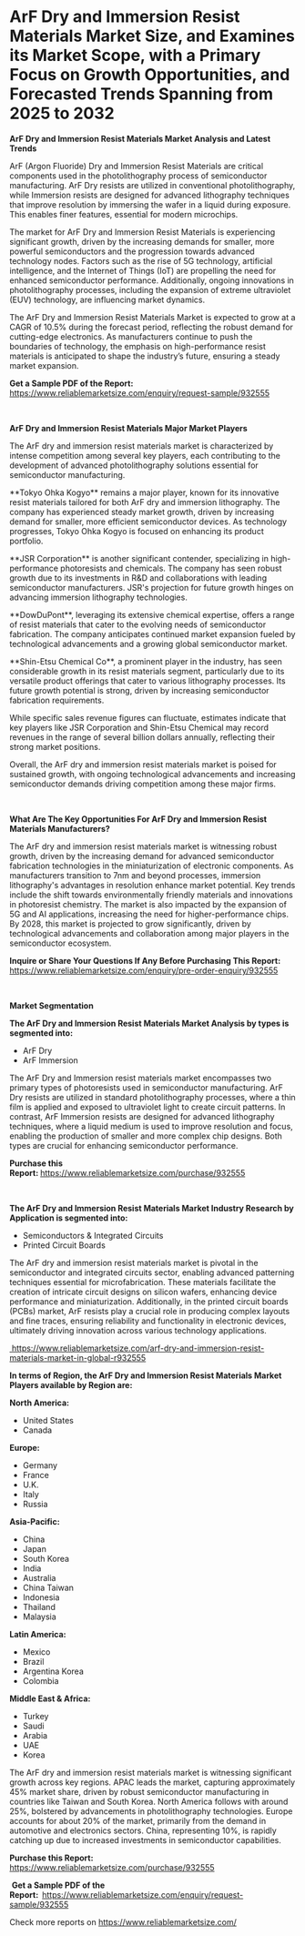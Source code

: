 <p><h1>ArF Dry and Immersion Resist Materials Market Size, and Examines its Market Scope, with a Primary Focus on Growth Opportunities, and Forecasted Trends Spanning from 2025 to 2032</h1></p><p><strong>ArF Dry and Immersion Resist Materials Market Analysis and Latest Trends</strong></p>
<p><p>ArF (Argon Fluoride) Dry and Immersion Resist Materials are critical components used in the photolithography process of semiconductor manufacturing. ArF Dry resists are utilized in conventional photolithography, while Immersion resists are designed for advanced lithography techniques that improve resolution by immersing the wafer in a liquid during exposure. This enables finer features, essential for modern microchips.</p><p>The market for ArF Dry and Immersion Resist Materials is experiencing significant growth, driven by the increasing demands for smaller, more powerful semiconductors and the progression towards advanced technology nodes. Factors such as the rise of 5G technology, artificial intelligence, and the Internet of Things (IoT) are propelling the need for enhanced semiconductor performance. Additionally, ongoing innovations in photolithography processes, including the expansion of extreme ultraviolet (EUV) technology, are influencing market dynamics.</p><p>The ArF Dry and Immersion Resist Materials Market is expected to grow at a CAGR of 10.5% during the forecast period, reflecting the robust demand for cutting-edge electronics. As manufacturers continue to push the boundaries of technology, the emphasis on high-performance resist materials is anticipated to shape the industry’s future, ensuring a steady market expansion.</p></p>
<p><strong>Get a Sample PDF of the Report:&nbsp;</strong> <a href="https://www.reliablemarketsize.com/enquiry/request-sample/932555?utm_campaign=2808&utm_medium=2&utm_source=Github&utm_content=ia&utm_term=21032025&utm_id=arf-dry-and-immersion-resist-materials">https://www.reliablemarketsize.com/enquiry/request-sample/932555</a></p>
<p>&nbsp;</p>
<p><strong>ArF Dry and Immersion Resist Materials Major Market Players</strong></p>
<p><p>The ArF dry and immersion resist materials market is characterized by intense competition among several key players, each contributing to the development of advanced photolithography solutions essential for semiconductor manufacturing.</p><p>**Tokyo Ohka Kogyo** remains a major player, known for its innovative resist materials tailored for both ArF dry and immersion lithography. The company has experienced steady market growth, driven by increasing demand for smaller, more efficient semiconductor devices. As technology progresses, Tokyo Ohka Kogyo is focused on enhancing its product portfolio.</p><p>**JSR Corporation** is another significant contender, specializing in high-performance photoresists and chemicals. The company has seen robust growth due to its investments in R&D and collaborations with leading semiconductor manufacturers. JSR's projection for future growth hinges on advancing immersion lithography technologies.</p><p>**DowDuPont**, leveraging its extensive chemical expertise, offers a range of resist materials that cater to the evolving needs of semiconductor fabrication. The company anticipates continued market expansion fueled by technological advancements and a growing global semiconductor market. </p><p>**Shin-Etsu Chemical Co**, a prominent player in the industry, has seen considerable growth in its resist materials segment, particularly due to its versatile product offerings that cater to various lithography processes. Its future growth potential is strong, driven by increasing semiconductor fabrication requirements.</p><p>While specific sales revenue figures can fluctuate, estimates indicate that key players like JSR Corporation and Shin-Etsu Chemical may record revenues in the range of several billion dollars annually, reflecting their strong market positions.</p><p>Overall, the ArF dry and immersion resist materials market is poised for sustained growth, with ongoing technological advancements and increasing semiconductor demands driving competition among these major firms.</p></p>
<p>&nbsp;</p>
<p><strong>What Are The Key Opportunities For ArF Dry and Immersion Resist Materials Manufacturers?</strong></p>
<p><p>The ArF dry and immersion resist materials market is witnessing robust growth, driven by the increasing demand for advanced semiconductor fabrication technologies in the miniaturization of electronic components. As manufacturers transition to 7nm and beyond processes, immersion lithography's advantages in resolution enhance market potential. Key trends include the shift towards environmentally friendly materials and innovations in photoresist chemistry. The market is also impacted by the expansion of 5G and AI applications, increasing the need for higher-performance chips. By 2028, this market is projected to grow significantly, driven by technological advancements and collaboration among major players in the semiconductor ecosystem.</p></p>
<p><strong>Inquire or Share Your Questions If Any Before Purchasing This Report:</strong> <a href="https://www.reliablemarketsize.com/enquiry/pre-order-enquiry/932555?utm_campaign=2808&utm_medium=2&utm_source=Github&utm_content=ia&utm_term=21032025&utm_id=arf-dry-and-immersion-resist-materials">https://www.reliablemarketsize.com/enquiry/pre-order-enquiry/932555</a></p>
<p>&nbsp;</p>
<p><strong>Market Segmentation</strong></p>
<p><strong>The ArF Dry and Immersion Resist Materials Market Analysis by types is segmented into:</strong></p>
<p><ul><li>ArF Dry</li><li>ArF Immersion</li></ul></p>
<p><p>The ArF Dry and Immersion resist materials market encompasses two primary types of photoresists used in semiconductor manufacturing. ArF Dry resists are utilized in standard photolithography processes, where a thin film is applied and exposed to ultraviolet light to create circuit patterns. In contrast, ArF Immersion resists are designed for advanced lithography techniques, where a liquid medium is used to improve resolution and focus, enabling the production of smaller and more complex chip designs. Both types are crucial for enhancing semiconductor performance.</p></p>
<p><strong>Purchase this Report:&nbsp;</strong><a href="https://www.reliablemarketsize.com/purchase/932555?utm_campaign=2808&utm_medium=2&utm_source=Github&utm_content=ia&utm_term=21032025&utm_id=arf-dry-and-immersion-resist-materials">https://www.reliablemarketsize.com/purchase/932555</a></p>
<p>&nbsp;</p>
<p><strong>The ArF Dry and Immersion Resist Materials Market Industry Research by Application is segmented into:</strong></p>
<p><ul><li>Semiconductors & Integrated Circuits</li><li>Printed Circuit Boards</li></ul></p>
<p><p>The ArF dry and immersion resist materials market is pivotal in the semiconductor and integrated circuits sector, enabling advanced patterning techniques essential for microfabrication. These materials facilitate the creation of intricate circuit designs on silicon wafers, enhancing device performance and miniaturization. Additionally, in the printed circuit boards (PCBs) market, ArF resists play a crucial role in producing complex layouts and fine traces, ensuring reliability and functionality in electronic devices, ultimately driving innovation across various technology applications.</p></p>
<p><a href="https://www.reliablemarketsize.com/arf-dry-and-immersion-resist-materials-market-in-global-r932555?utm_campaign=2808&utm_medium=2&utm_source=Github&utm_content=ia&utm_term=21032025&utm_id=arf-dry-and-immersion-resist-materials">&nbsp;https://www.reliablemarketsize.com/arf-dry-and-immersion-resist-materials-market-in-global-r932555</a></p>
<p><strong>In terms of Region, the ArF Dry and Immersion Resist Materials Market Players available by Region are:</strong></p>
<p>
    <p> <strong> North America: </strong>
        <ul>
            <li>United States</li>
            <li>Canada</li>
        </ul>
        </p> 
    <p> <strong> Europe: </strong>
        <ul>
            <li>Germany</li>
            <li>France</li>
            <li>U.K.</li>
            <li>Italy</li>
            <li>Russia</li>
        </ul>
        </p> 
    <p> <strong> Asia-Pacific: </strong>
        <ul>
            <li>China</li>
            <li>Japan</li>
            <li>South Korea</li>
            <li>India</li>
            <li>Australia</li>
            <li>China Taiwan</li>
            <li>Indonesia</li>
            <li>Thailand</li>
            <li>Malaysia</li>
        </ul>
        </p> 
    <p> <strong> Latin America: </strong>
        <ul>
            <li>Mexico</li>
            <li>Brazil</li>
            <li>Argentina Korea</li>
            <li>Colombia</li>
        </ul>
        </p> 
    <p> <strong> Middle East & Africa: </strong>
        <ul>
            <li>Turkey</li>
            <li>Saudi</li>
            <li>Arabia</li>
            <li>UAE</li>
            <li>Korea</li>
        </ul>
    </p>
    </p>
<p><p>The ArF dry and immersion resist materials market is witnessing significant growth across key regions. APAC leads the market, capturing approximately 45% market share, driven by robust semiconductor manufacturing in countries like Taiwan and South Korea. North America follows with around 25%, bolstered by advancements in photolithography technologies. Europe accounts for about 20% of the market, primarily from the demand in automotive and electronics sectors. China, representing 10%, is rapidly catching up due to increased investments in semiconductor capabilities.</p></p>
<p><strong>Purchase this Report: </strong><a href="https://www.reliablemarketsize.com/purchase/932555?utm_campaign=2808&utm_medium=2&utm_source=Github&utm_content=ia&utm_term=21032025&utm_id=arf-dry-and-immersion-resist-materials">https://www.reliablemarketsize.com/purchase/932555</a></p>
<p>&nbsp;<strong>Get a Sample PDF of the Report:&nbsp;&nbsp;</strong><a href="https://www.reliablemarketsize.com/enquiry/request-sample/932555?utm_campaign=2808&utm_medium=2&utm_source=Github&utm_content=ia&utm_term=21032025&utm_id=arf-dry-and-immersion-resist-materials">https://www.reliablemarketsize.com/enquiry/request-sample/932555</a></p>
<p><strong></strong></p>
<p>Check more reports on <a href="https://www.reliablemarketsize.com/?utm_campaign=2808&utm_medium=2&utm_source=Github&utm_content=ia&utm_term=21032025&utm_id=arf-dry-and-immersion-resist-materials">https://www.reliablemarketsize.com/</a></p>